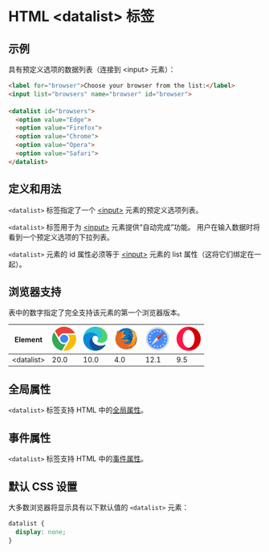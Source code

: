 HTML \<datalist> 标签
===

## 示例

具有预定义选项的数据列表（连接到 \<input> 元素）：

```html idoc:preview
<label for="browser">Choose your browser from the list:</label>
<input list="browsers" name="browser" id="browser">

<datalist id="browsers">
  <option value="Edge">
  <option value="Firefox">
  <option value="Chrome">
  <option value="Opera">
  <option value="Safari">
</datalist>
```

## 定义和用法

`<datalist>` 标签指定了一个 [\<input>](./input.md) 元素的预定义选项列表。

`<datalist>` 标签用于为 [\<input>](./input.md) 元素提供“自动完成”功能。 用户在输入数据时将看到一个预定义选项的下拉列表。

`<datalist>` 元素的 id 属性必须等于 [\<input>](./input.md) 元素的 list 属性（这将它们绑定在一起）。

## 浏览器支持

表中的数字指定了完全支持该元素的第一个浏览器版本。

| Element | ![chrome][1] | ![edge][2] | ![firefox][3] | ![safari][4] | ![opera][5] |
| --------- | --- | --- | --- | --- | --- |
| \<datalist> | 20.0 | 10.0 | 4.0 | 12.1 | 9.5 |
<!--rehype:style=width: 100%; display: inline-table;-->

## 全局属性

`<datalist>` 标签支持 HTML 中的[全局属性](../reference/standardattributes.md)。

## 事件属性

`<datalist>` 标签支持 HTML 中的[事件属性](../reference/eventattributes.md)。

## 默认 CSS 设置

大多数浏览器将显示具有以下默认值的 `<datalist>` 元素：

```css
datalist {
  display: none;
}
```

[1]: ../assets/chrome.svg
[2]: ../assets/edge.svg
[3]: ../assets/firefox.svg
[4]: ../assets/safari.svg
[5]: ../assets/opera.svg